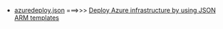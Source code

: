 * [azuredeploy.json](./azuredeploy.json) ===>>> [Deploy Azure infrastructure by using JSON ARM templates](https://learn.microsoft.com/en-us/training/modules/create-azure-resource-manager-template-vs-code/)